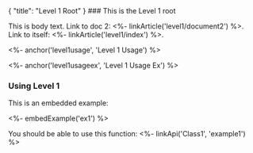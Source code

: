 <meta>
{
	"title": "Level 1 Root"
}
</meta>
### This is the Level 1 root

This is body text. Link to doc 2: <%- linkArticle('level1/document2') %>. Link to itself: <%- linkArticle('level1/index') %>.

<%- anchor('level1usage', 'Level 1 Usage') %>

<%- anchor('level1usageex', 'Level 1 Usage Ex') %>

### Using Level 1

This is an embedded example:

<%- embedExample('ex1') %>

You should be able to use this function: <%- linkApi('Class1', 'example1') %>

